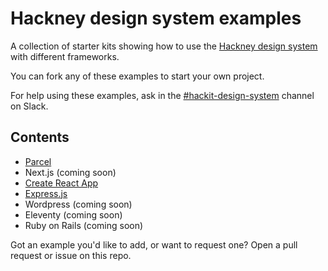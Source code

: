 # Hackney design system examples

A collection of starter kits showing how to use the [Hackney design system](https://design-system.hackney.gov.uk/) with different frameworks.

You can fork any of these examples to start your own project.

For help using these examples, ask in the [#hackit-design-system](https://hackit-lbh.slack.com/archives/CJ6AWTH0A) channel on Slack.

## Contents

- [Parcel](https://github.com/LBHackney-IT/hackney-design-system-examples/blob/main/parcel)
- Next.js (coming soon)
- [Create React App](https://github.com/LBHackney-IT/hackney-design-system-examples/tree/main/create-react-app)
- [Express.js](https://github.com/LBHackney-IT/hackney-design-system-examples/tree/main/express)
- Wordpress (coming soon)
- Eleventy (coming soon)
- Ruby on Rails (coming soon)

Got an example you'd like to add, or want to request one? Open a pull request or issue on this repo.
